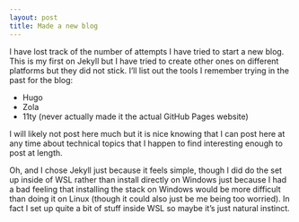 ```yaml
---
layout: post
title: Made a new blog
---
```

I have lost track of the number of attempts I have tried to start a new blog.
This is my first on Jekyll but I have tried to create other ones on different platforms but they did not stick.
I’ll list out the tools I remember trying in the past for the blog:

- Hugo
- Zola
- 11ty (never actually made it the actual GitHub Pages website)

I will likely not post here much but it is nice knowing that I can post here at any time about technical topics that I happen to find interesting enough to post at length.

Oh, and I chose Jekyll just because it feels simple, though I did do the set up inside of WSL rather than install directly on Windows just because I had a bad feeling that installing the stack on Windows would be more difficult than doing it on Linux (though it could also just be me being too worried).
In fact I set up quite a bit of stuff inside WSL so maybe it’s just natural instinct.
